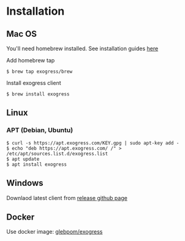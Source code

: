 # Installation

## Mac OS

You'll need homebrew installed. See installation guides [here](https://brew.sh/)

Add homebrew tap

```
$ brew tap exogress/brew
```

Install exogress client

```
$ brew install exogress
```

## Linux

### APT (Debian, Ubuntu)

```
$ curl -s https://apt.exogress.com/KEY.gpg | sudo apt-key add -
$ echo "deb https://apt.exogress.com/ /" > /etc/apt/sources.list.d/exogress.list
$ apt update
$ apt install exogress
```

## Windows

Downlaod latest client from [release github page](https://github.com/exogress/cli/releases)

## Docker

Use docker image: [glebpom/exogress](https://hub.docker.com/r/glebpom/exogress)

